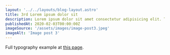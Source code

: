```yaml
---
layout: '../../layouts/blog-layout.astro'
title: 3rd Lorem ipsum dolor sit
description: Lorem ipsum dolor sit amet consectetur adipisicing elit. Tenetur vero esse non molestias eos excepturi.
publishedAt: 2020-02-03T00:00:00Z
imageSource: '/assets/images/image-post3.jpeg'
imageAlt: 'Image post 3'
---
```


Full typography example at [this page](./sixth-post/).
